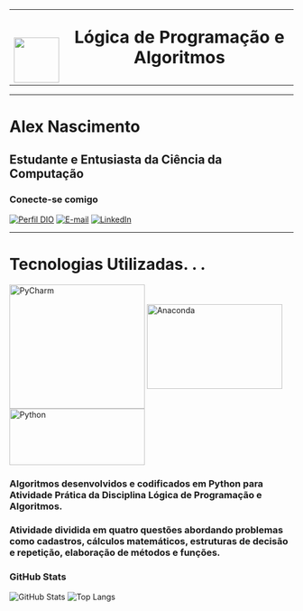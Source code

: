 <table>
    <th><h1>
    <a href="https://www.uninter.com/">
     <img align="left" width="80px" src="https://cdn.cookielaw.org/logos/688ab206-bbde-4ade-b903-8badbf96aa80/5f615f9d-1ca4-4d50-b2b9-5bea008cf46e/29ca3876-c401-4342-9f1b-e82a4932cc7e/Logo_uninter.png"></a>
     </th>
     <th>
    <span style="font-size: 30px ">Lógica de Programação e Algoritmos</span>
    </th>
</h1>
</table>


---

# Alex Nascimento
## Estudante e Entusiasta da Ciência da Computação

### Conecte-se comigo
[![Perfil DIO](https://img.shields.io/badge/-Meu%20Perfil%20na%20DIO-400?style=for-the-badge)](https://web.dio.me/users/andrade_aan/)
[![E-mail](https://img.shields.io/badge/-Email-150?style=for-the-badge&logo=microsoft-outlook&logoColor=E94D5F)](mailto:andrade.aan@gmail.com)
[![LinkedIn](https://img.shields.io/badge/-LinkedIn-000?style=for-the-badge&logo=linkedin&logoColor=30A3DC)](https://www.linkedin.com/in/alex-andrade-nascimento/)

---
# Tecnologias Utilizadas. . .

<div style="display: inline_block">
 
 <img align="center" alt="PyCharm" height="220" width="240" src="https://cdn.jsdelivr.net/gh/devicons/devicon/icons/pycharm/pycharm-original-wordmark.svg">
<img align="center" alt="Anaconda" height="150" width="240" src="https://cdn.jsdelivr.net/gh/devicons/devicon/icons/anaconda/anaconda-original-wordmark.svg">
<img align="center" alt="Python" height="100" width="240" src="https://cdn.jsdelivr.net/gh/devicons/devicon/icons/python/python-original-wordmark.svg">
 
 <br>

 ### Algoritmos desenvolvidos e codificados em Python para Atividade Prática da Disciplina Lógica de Programação e Algoritmos.
 ### Atividade dividida em quatro questões abordando problemas como cadastros, cálculos matemáticos, estruturas de decisão e repetição, elaboração de métodos e funções.



### GitHub Stats
![GitHub Stats](https://github-readme-stats.vercel.app/api?username=andrade-aan&theme=transparent&bg_color=000&border_color=30A3DC&show_icons=true&icon_color=30A3DC&title_color=E94D5F&text_color=FFF)
![Top Langs](https://github-readme-stats-git-masterrstaa-rickstaa.vercel.app/api/top-langs/?username=andrade-aan&layout=compact&bg_color=000&border_color=30A3DC&title_color=E94D5F&text_color=FFF)


